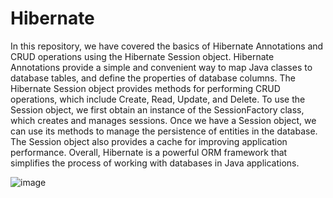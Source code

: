 # Hibernate 

In this repository, we have covered the basics of Hibernate Annotations and CRUD operations using the Hibernate Session object. Hibernate Annotations provide a simple and convenient way to map Java classes to database tables, and define the properties of database columns. The Hibernate Session object provides methods for performing CRUD operations, which include Create, Read, Update, and Delete. To use the Session object, we first obtain an instance of the SessionFactory class, which creates and manages sessions. Once we have a Session object, we can use its methods to manage the persistence of entities in the database. The Session object also provides a cache for improving application performance. Overall, Hibernate is a powerful ORM framework that simplifies the process of working with databases in Java applications.

![image](https://user-images.githubusercontent.com/70679523/224510016-fd0feecf-761c-4703-92af-1d438056cada.png)

